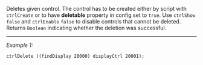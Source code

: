 Deletes given control. The control has to be created either by script with `ctrlCreate` or to have **deletable** property in config set to `true`. Use `ctrlShow` `false` and `ctrlEnable` `false` to disable controls that cannot be deleted. Returns `Boolean` indicating  whether the deletion was successful.


---
*Example 1:*
```sqf
ctrlDelete ((findDisplay 20000) displayCtrl 20001);
```